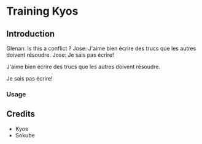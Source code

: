 # Training Kyos

## Introduction

Glenan: Is this a conflict ?
Jose: J'aime bien écrire des trucs que les autres doivent résoudre.
Jose: Je sais pas écrire!

J'aime bien écrire des trucs que les autres doivent résoudre.

Je sais pas écrire!


### Usage

## Credits

* Kyos
* Sokube
